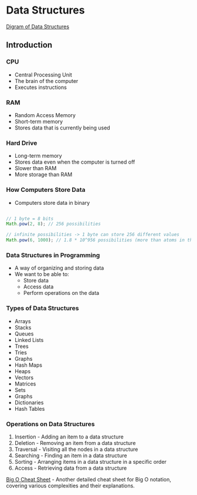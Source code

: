 # Data Structures

[Digram of Data Structures](https://coggle.it/diagram/W5E5tqYlrXvFJPsq/t/master-the-interview-click-here-for-course-link/c25f98c73a03f5b1107cd0e2f4bce29c9d78e31655e55cb0b785d56f0036c9d1)

## Introduction

### CPU

- Central Processing Unit
- The brain of the computer
- Executes instructions

### RAM

- Random Access Memory
- Short-term memory
- Stores data that is currently being used

### Hard Drive

- Long-term memory
- Stores data even when the computer is turned off
- Slower than RAM
- More storage than RAM

### How Computers Store Data

- Computers store data in binary

```javascript

// 1 byte = 8 bits
Math.pow(2, 8); // 256 possibilities

// infinite possibilities -> 1 byte can store 256 different values
Math.pow(6, 1000); // 1.8 * 10^956 possibilities (more than atoms in the universe) -> infinite possibilities

```

### Data Structures in Programming

- A way of organizing and storing data
- We want to be able to:
  - Store data
  - Access data
  - Perform operations on the data

### Types of Data Structures

- Arrays
- Stacks
- Queues
- Linked Lists
- Trees
- Tries
- Graphs
- Hash Maps
- Heaps
- Vectors
- Matrices
- Sets
- Graphs
- Dictionaries
- Hash Tables

### Operations on Data Structures

1. Insertion - Adding an item to a data structure
2. Deletion - Removing an item from a data structure
3. Traversal - Visiting all the nodes in a data structure
4. Searching - Finding an item in a data structure
5. Sorting - Arranging items in a data structure in a specific order
6. Access - Retrieving data from a data structure

[Big O Cheat Sheet](https://www.bigocheatsheet.com/) - Another detailed cheat sheet for Big O notation, covering various complexities and their explanations.
